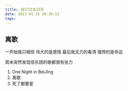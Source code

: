 ```yaml
---
title: 2017过去15天
date: 2017-01-15 20:39:13
tags:
---
```


## 离歌

一开始我只相信   伟大的是感情
最后我无力的看清  强悍的是命运


周末突然发现信乐团的歌都很有张力

1. One Night in BeiJIng
2. 离歌
3. 死了都要爱

